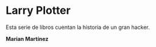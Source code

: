 # Larry Plotter

Esta serie de libros cuentan la historia de un gran hacker.

**Marian Martínez**


